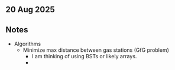 ## 20 Aug 2025


## Notes
- Algorithms 
    - Minimize max distance between gas stations (GfG problem)
        - I am thinking of using BSTs or likely arrays. 
        - 